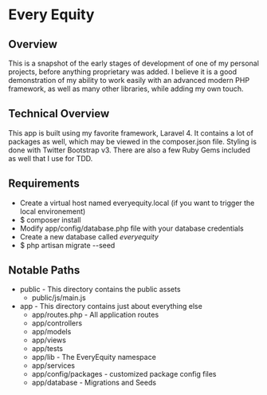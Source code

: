 # Every Equity

## Overview
This is a snapshot of the early stages of development of one of my personal projects, 
before anything proprietary was added. I believe it is a good demonstration of my ability 
to work easily with an advanced modern PHP framework, as well as many other libraries, while 
adding my own touch.

## Technical Overview
This app is built using my favorite framework, Laravel 4. It contains a lot of packages as well, 
which may be viewed in the composer.json file. Styling is done with Twitter Bootstrap v3. There are 
also a few Ruby Gems included as well that I use for TDD. 

## Requirements
*   Create a virtual host named everyequity.local (if you want to trigger the local environement)
*   $ composer install
*   Modify app/config/database.php file with your database credentials
*   Create a new database called *everyequity*
*   $ php artisan migrate --seed

## Notable Paths
*   public - This directory contains the public assets
    +   public/js/main.js
*   app - This directory contains just about everything else
    +   app/routes.php - All application routes
    +   app/controllers
    +   app/models
    +   app/views
    +   app/tests
    +   app/lib - The EveryEquity namespace
    +   app/services
    +   app/config/packages - customized package config files
    +   app/database - Migrations and Seeds